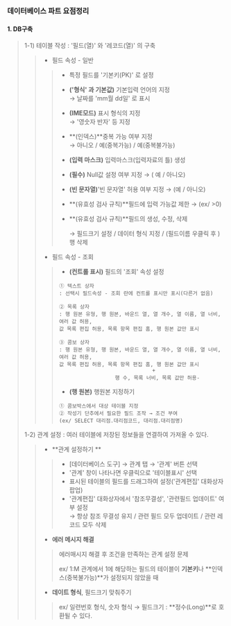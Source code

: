 ### 	데이터베이스 파트 요점정리 

#### 1. DB구축

> 1-1) 테이블 작성 : '필드(열)' 와 '레코드(열)' 의 구축 
>
> > - 필드 속성 - 일반
> >
> > > * 특정 필드를 '기본키(PK)' 로 설정
> > > * **('형식' 과 기본값)** 기본입력 언어의 지정<br>→ 날짜를 'mm월 dd일' 로 표시 
> > > * **(IME모드)**  표시 형식의 지정<br>→  '영숫자 반자' 등 지정 
> > > * **(인덱스)**중복 가능 여부 지정<br>→ 아니오 / 예(중복가능) / 예(중복불가능)
> > >
> > > * **(입력 마스크)** 입력마스크(입력자료의 틀) 생성 
> > >
> > > * **(필수)** Null값 설정 여부 지정 → ( 예 / 아니오)
> > >
> > > * **(빈 문자열)**'빈 문자열' 허용 여부 지정 → (예 / 아니오)
> > >
> > > * **(유효성 검사 규칙)**필드에 입력 가능값 제한 → (ex/ >0)
> > >
> > > * **(유효성 검사 규칙)**필드의 생성, 수정, 삭제 
> > >
> > >   → 필드크기 설정 / 데이터 형식 지정 / (필드이름 우클릭 후 ) 행 삭제 
> >
> > - 필드 속성 - 조회
> >
> > > * **(컨트롤 표시)** 필드의 '조회' 속성 설정 
> > >
> > > ```
> > > ① 텍스트 상자 
> > > : 선택시 필드속성 - 조회 란에 컨트롤 표시만 표시(다른거 없음) 
> > > 
> > > ② 목록 상자 
> > > : 행 원본 유형, 행 원본, 바운드 열, 열 개수, 열 이름, 열 너비, 여러 값 허용, 
> > > 값 목록 편집 허용, 목록 항목 편집 홈, 행 원본 값만 표시 
> > > 
> > > ③ 콤보 상자 
> > > : 행 원본 유형, 행 원본, 바운드 열, 열 개수, 열 이름, 열 너비, 여러 값 허용, 
> > > 값 목록 편집 허용, 목록 항목 편집 홈, 행 원본 값만 표시 
> > > 								+
> > > 					행 수, 목록 너비, 목록 값만 허용- 
> > > ```
> > >
> > > - **(행 원본)** 행원본 지정하기 
> > >
> > > ```
> > > ① 콤보박스에서 대상 테이블 지정
> > > ② 작성기 단추에서 필요한 필드 조작 → 조건 부여 
> > > (ex/ SELECT 대리점.대리점코드, 대리점.대리점명)
> > > ```
> >
> > 
>
> 1-2) 관계 설정 : 여러 테이블에 저장된 정보들을 연결하여 가져올 수 있다. 
>
> > - **관계 설정하기 **
> >
> > > * [데이터베이스 도구] → 관계 탭 → '관계' 버튼 선택
> > > * '관계' 창이 나타나면 우클릭으로 '테이블표시' 선택
> > > * 표시된 테이블의 필드를 드래그하여 설정('관계편집' 대화상자 팝업)
> > > * '관계편집' 대화상자에서 '참조무결성', '관련필드 업데이트' 여부 설정<br>→ 항상 참조 무결성 유지 / 관련 필드 모두 업데이트 / 관련 레코드 모두 삭제 
> >
> > - **에러 메시지 해결**
> >
> > > 에러매시지 해결 후 조건을 만족하는 관계 설정 문제 
> > >
> > > ex/ 1:M 관계에서 1에 해당하는 필드의 테이블이 **기본키**나 **인덱스(중복불가능)**가 설정되지 않았을 때
> >
> > - **데이트 형식**, 필드크기 맞춰주기
> >
> > > ex/ 일련번호 형식, 숫자 형식 → 필드크기 : **정수(Long)**로 호환될 수 있다. 
